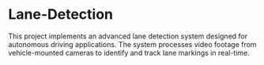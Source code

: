 # Lane-Detection
This project implements an advanced lane detection system designed for autonomous driving applications. The system processes video footage from vehicle-mounted cameras to identify and track lane markings in real-time.
